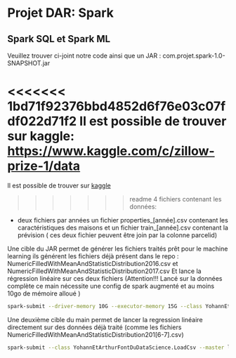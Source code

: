 # Projet DAR: Spark
## Spark SQL et Spark ML

Veuillez trouver ci-joint notre code ainsi que un JAR : com.projet.spark-1.0-SNAPSHOT.jar


<<<<<<< 1bd71f92376bbd4852d6f76e03c07fdf022d71f2
Il est possible de trouver sur kaggle: https://www.kaggle.com/c/zillow-prize-1/data
=======
Il est possible de trouver sur <a href='https://www.kaggle.com/c/zillow-prize-1/data'>kaggle </a>
>>>>>>> readme
4 fichiers contenant les données:
- deux fichiers par années un fichier properties_[année].csv contenant les caractéristiques des maisons et un fichier train_[année].csv contenant la prévision ( ces deux fichier peuvent être join par la colonne parcelid)


Une cible du JAR permet de générer les fichiers traités prêt pour le machine learning ils générent les fichiers déjà présent dans le repo : NumericFilledWithMeanAndStatisticDistribution2016.csv et NumericFilledWithMeanAndStatisticDistribution2017.csv
Et lance la régression linéaire sur ces deux fichiers
(Attention!!! Lancé sur la données complète ce main nécessite une config de spark augmenté et au moins 10go de mémoire alloué )
```bash
spark-submit --driver-memory 10G --executor-memory 15G --class YohannEtArthurFontDuDataScience.JustOne --master local /your/path/target/com.projet.spark-1.0-SNAPSHOT.jar /your/path/data/properties_2017.csv /your/path/data/train_2017.csv /your/path/data/properties_2016.csv /your/path/data/train_2016.csv
```

Une deuxième cible du main permet de lancer la regression linéaire directement sur des données déjà traité (comme les fichiers NumericFilledWithMeanAndStatisticDistribution201[6-7].csv)

```bash
spark-submit --class YohannEtArthurFontDuDataScience.LoadCsv --master local com.projet.spark-1.0-SNAPSHOT.jar [trainingDataSet].csv [testDataSet].csv
```
